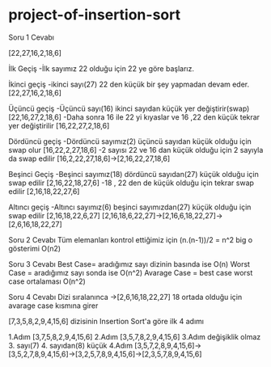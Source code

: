 # project-of-insertion-sort
Soru 1 Cevabı

[22,27,16,2,18,6]

İlk Geçiş -İlk sayımız 22 olduğu için 22 ye göre başlarız.

İkinci geçiş -ikinci sayı(27) 22 den küçük bir şey yapmadan devam eder. [22,27,16,2,18,6]

Üçüncü geçiş -Üçüncü sayı(16) ikinci sayıdan küçük yer değiştirir(swap) [22,16,27,2,18,6] -Daha sonra 16 ile 22 yi kıyaslar ve 16 ,22 den küçük tekrar yer değiştirilir [16,22,27,2,18,6]

Dördüncü geçiş -Dördüncü sayımız(2) üçüncü sayıdan küçük olduğu için swap olur [16,22,2,27,18,6] -2 sayısı 22 ve 16 dan küçük olduğu için 2 sayıyla da swap edilir [16,2,22,27,18,6]->[2,16,22,27,18,6]

Beşinci Geçiş -Beşinci sayımız(18) dördüncü sayıdan(27) küçük olduğu için swap edilir [2,16,22,18,27,6] -18 , 22 den de küçük olduğu için tekrar swap edilir [2,16,18,22,27,6]

Altıncı geçiş -Altıncı sayımız(6) beşinci sayımızdan(27) küçük olduğu için swap edilir [2,16,18,22,6,27] [2,16,18,6,22,27]->[2,16,6,18,22,27]->[2,6,16,18,22,27]

Soru 2 Cevabı Tüm elemanları kontrol ettiğimiz için (n.(n-1))/2 = n^2 big o gösterimi O(n2)

Soru 3 Cevabı Best Case= aradığımız sayı dizinin basında ise O(n) Worst Case = aradığımız sayı sonda ise O(n^2) Avarage Case = best case worst case ortalaması O(n^2)

Soru 4 Cevabı Dizi sıralanınca ->[2,6,16,18,22,27] 18 ortada olduğu için avarage case kısmına girer

[7,3,5,8,2,9,4,15,6] dizisinin Insertion Sort'a göre ilk 4 adımı

1.Adım [3,7,5,8,2,9,4,15,6] 2.Adım [3,5,7,8,2,9,4,15,6] 3.Adım değişiklik olmaz 3. sayı(7) 4. sayıdan(8) küçük 4.Adım [3,5,7,2,8,9,4,15,6]->[3,5,2,7,8,9,4,15,6]->[3,2,5,7,8,9,4,15,6]->[2,3,5,7,8,9,4,15,6]
